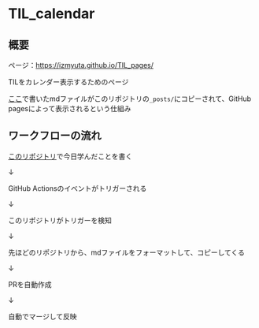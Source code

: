 # TIL_calendar

## 概要
ページ：https://izmyuta.github.io/TIL_pages/

TILをカレンダー表示するためのページ

[ここ](https://github.com/IzmYuta/TIL)で書いたmdファイルがこのリポジトリの`_posts/`にコピーされて、GitHub pagesによって表示されるという仕組み

## ワークフローの流れ
[このリポジトリ](https://github.com/IzmYuta/TIL)で今日学んだことを書く

↓

GitHub Actionsのイベントがトリガーされる

↓

このリポジトリがトリガーを検知

↓

先ほどのリポジトリから、mdファイルをフォーマットして、コピーしてくる

↓

PRを自動作成

↓

自動でマージして反映
